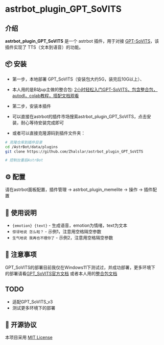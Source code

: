 # astrbot_plugin_GPT_SoVITS

## 介绍

**astrbot_plugin_GPT_SoVITS** 是一个 astrbot 插件，用于对接 [GPT-SoVITS](https://github.com/RVC-Boss/GPT-SoVITS)，该插件实现了 TTS（文本到语音）的功能。


## 📦 安装

- 第一步，本地部署 GPT_SoVITS（安装包大约5G，装完后10G以上）、
- 本人用的是B站up主做的整合包: [2小时轻松入门GPT-SoVITS，包含整合包，autodl，colab教程，搭配文档观看](https://www.bilibili.com/video/BV1GJ4m1e7x2/?share_source=copy_web&vd_source=b3e26d110d9269b5607f8a2e9ffb7345)

- 第二步，安装本插件
- 可以直接在astrbot的插件市场搜索astrbot_plugin_GPT_SoVITS，点击安装，耐心等待安装完成即可  

- 或者可以直接克隆源码到插件文件夹：
```bash
# 克隆仓库到插件目录
cd /AstrBot/data/plugins
git clone https://github.com/Zhalslar/astrbot_plugin_GPT_SoVITS 

# 控制台重启AstrBot
```




## ⚙️ 配置
 
请在astrbot面板配置，插件管理 -> astrbot_plugin_memelite -> 操作 -> 插件配置


## 🐔 使用说明
- `{emotion} {text}` - 生成语音，emotion为情绪，text为文本
- `惊讶地说 怎么啦？` - 示例1，注意用空格隔空参数
- `生气地说 我再也不理你了` - 示例2，注意用空格隔空参数

## 📌 注意事项
GPT_SoVITS的部署目前我仅在Windows11下测试过，并成功部署，更多环境下的部署请看[GPT_SoVITS官方文档](https://github.com/RVC-Boss/GPT-SoVITS/blob/main/docs/cn/README.md)
或者本人用的[整合包文档](https://www.yuque.com/xter/zibxlp/nqi871glgxfy717e#)


## TODO
- 适配GPT_SoVITS_v3
- 测试更多环境下的部署

## 📜 开源协议
本项目采用 [MIT License](LICENSE)

